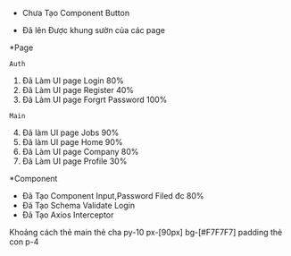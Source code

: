 - Chưa Tạo Component Button

- Đã lên Được khung sườn của các page

\*Page

`Auth`

1. Đã Làm UI page Login 80%
2. Đã Làm UI page Register 40%
3. Đã Làm UI page Forgrt Password 100%

`Main`

4. Đã làm UI page Jobs 90%
5. Đã làm UI page Home 90%
6. Đã Làm UI page Company 80%
7. Đã Làm UI page Profile 30%

\*Component

- Đã Tạo Component Input,Password Filed đc 80%
- Đã Tạo Schema Validate Login
- Đã Tạo Axios Interceptor

Khoảng cách thẻ main thẻ cha py-10 px-[90px] bg-[#F7F7F7]
padding thẻ con p-4

